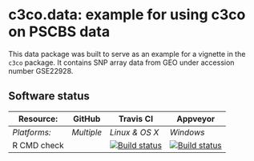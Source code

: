 # c3co.data: example for using c3co on PSCBS data

This data package was built to serve as an example for a vignette in the `c3co` package.
It contains SNP array data from GEO under accession number GSE22928.

## Software status

| Resource:     | GitHub        | Travis CI      | Appveyor         |
| ------------- | ------------------- | -------------- | ---------------- |
| _Platforms:_  | _Multiple_          | _Linux & OS X_ | _Windows_        |
| R CMD check  | | <a href="https://travis-ci.org/pneuvial/c3co-data"><img src="https://travis-ci.org/pneuvial/c3co-data.svg" alt="Build status"></a> | <a href="https://ci.appveyor.com/project/pneuvial/c3co-data"><img src="https://ci.appveyor.com/api/projects/status/github/pneuvial/c3co-data?svg=true" alt="Build status"></a> ||
